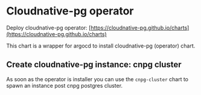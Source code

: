 # Cloudnative-pg operator

Deploy cloudnative-pg operator: [https://cloudnative-pg.github.io/charts](https://cloudnative-pg.github.io/charts)

This chart is a wrapper for argocd to install cloudnative-pg (operator) chart.

## Create cloudnative-pg instance: cnpg cluster

As soon as the operator is installer you can use the `cnpg-cluster` chart to spawn an instance post cnpg postgres cluster.